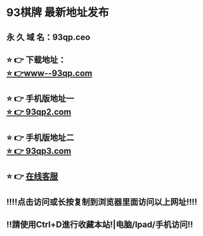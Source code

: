 # 93棋牌 最新地址发布 
## 永 久 域 名：93qp.ceo
## ⭐️ 👉 下载地址：<a href="https://www--93qp.com"><br> ⭐️ 👉www--93qp.com</a>
## ⭐️ 👉 手机版地址一<a href="https://www.93qp2.com"><br> ⭐️ 👉 93qp2.com</a>
## ⭐️ 👉 手机版地址二<a href="https://www.93qp3.com"><br> ⭐️ 👉 93qp3.com</a>
## ⭐️ 👉  <a href="https://chatlink.mstatik.com/widget/standalone.html?eid=218495">在线客服</a>
## ‼️‼️点击访问或长按复制到浏览器里面访问以上网址‼️‼️
## ‼️請使用Ctrl+D進行收藏本站!|电脑/Ipad/手机访问‼️
